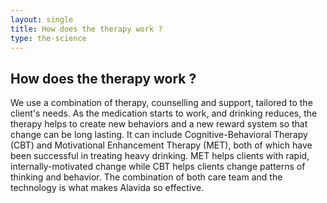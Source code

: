 ```yaml
---
layout: single
title: How does the therapy work ?
type: the-science
---
```

## How does the therapy work ?

We use a combination of therapy, counselling and support, tailored to the client's needs. As the medication starts to work, and drinking reduces, the therapy helps to create new behaviors and a new reward system so that change can be long lasting. It can include Cognitive-Behavioral Therapy (CBT) and Motivational Enhancement Therapy (MET), both of which have been successful in treating heavy drinking. MET helps clients with rapid, internally-motivated change while CBT helps clients change patterns of thinking and behavior. The combination of both care team and the technology is what makes Alavida so effective. 